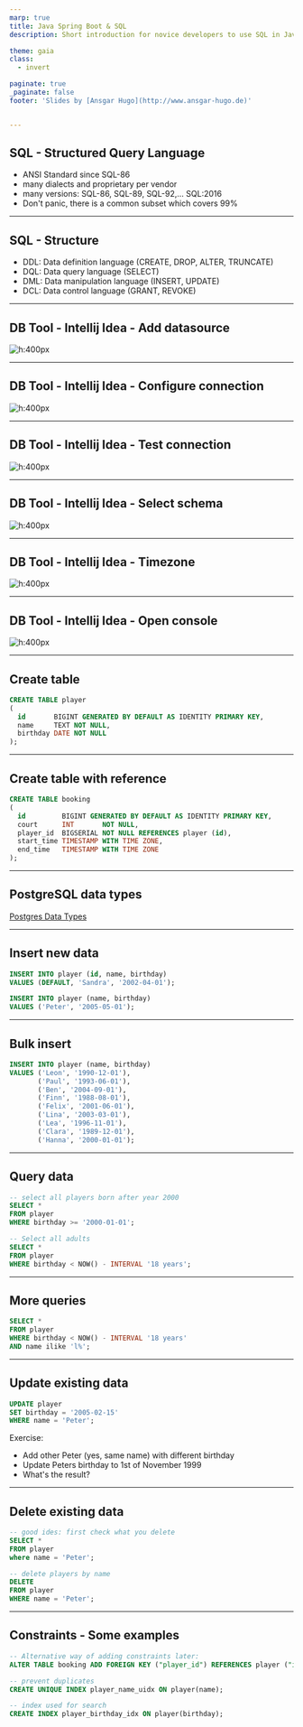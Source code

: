 ```yaml
---
marp: true
title: Java Spring Boot & SQL
description: Short introduction for novice developers to use SQL in Java

theme: gaia
class:
  - invert

paginate: true
_paginate: false
footer: 'Slides by [Ansgar Hugo](http://www.ansgar-hugo.de)'


---
```

## SQL - Structured Query Language
- ANSI Standard since SQL-86
- many dialects and proprietary per vendor
- many versions: SQL-86, SQL-89, SQL-92,... SQL:2016
- Don't panic, there is a common subset which covers 99%

---
## SQL - Structure
- DDL: Data definition language (CREATE, DROP, ALTER, TRUNCATE)
- DQL: Data query language (SELECT)
- DML: Data manipulation language (INSERT, UPDATE)
- DCL: Data control language (GRANT, REVOKE)

---
## DB Tool - Intellij Idea - Add datasource
![h:400px](img/idea_01.png "Add datasource")

---
## DB Tool - Intellij Idea - Configure connection

![h:400px](img/idea_02.png "Configure jdbc connection")

---
## DB Tool - Intellij Idea - Test connection
![h:400px](img/idea_03.png "Test connection")

---
## DB Tool - Intellij Idea - Select schema
![h:400px](img/idea_04.png "Select public schema")

---
## DB Tool - Intellij Idea - Timezone
![h:400px](img/idea_06_timezone.pngg "timezone")

---
## DB Tool - Intellij Idea - Open console
![h:400px](img/idea_05.png "console")

---
## Create table
```sql
CREATE TABLE player
(
  id       BIGINT GENERATED BY DEFAULT AS IDENTITY PRIMARY KEY,
  name     TEXT NOT NULL,
  birthday DATE NOT NULL
);
```

---
## Create table with reference
```sql
CREATE TABLE booking
(
  id         BIGINT GENERATED BY DEFAULT AS IDENTITY PRIMARY KEY,
  court      INT       NOT NULL,
  player_id  BIGSERIAL NOT NULL REFERENCES player (id),
  start_time TIMESTAMP WITH TIME ZONE,
  end_time   TIMESTAMP WITH TIME ZONE
);
```

---
## PostgreSQL data types
[Postgres Data Types](https://www.postgresql.org/docs/current/datatype.html)

---
## Insert new data

```sql
INSERT INTO player (id, name, birthday)
VALUES (DEFAULT, 'Sandra', '2002-04-01');

INSERT INTO player (name, birthday)
VALUES ('Peter', '2005-05-01');
```

---
## Bulk insert
```sql
INSERT INTO player (name, birthday)
VALUES ('Leon', '1990-12-01'),
       ('Paul', '1993-06-01'),
       ('Ben', '2004-09-01'),
       ('Finn', '1988-08-01'),
       ('Felix', '2001-06-01'),
       ('Lina', '2003-03-01'),
       ('Lea', '1996-11-01'),
       ('Clara', '1989-12-01'),
       ('Hanna', '2000-01-01');
```

---
## Query data
```sql
-- select all players born after year 2000
SELECT *
FROM player
WHERE birthday >= '2000-01-01';
```
```sql
-- Select all adults
SELECT *
FROM player
WHERE birthday < NOW() - INTERVAL '18 years';
```
---
## More queries
```sql
SELECT *
FROM player
WHERE birthday < NOW() - INTERVAL '18 years'
AND name ilike 'l%';
```
---
## Update existing data
```sql
UPDATE player
SET birthday = '2005-02-15'
WHERE name = 'Peter';
```
Exercise:
- Add other Peter (yes, same name) with different birthday
- Update Peters birthday to 1st of November 1999
- What's the result?

---
## Delete existing data
```sql
-- good ides: first check what you delete
SELECT *
FROM player
where name = 'Peter';

-- delete players by name
DELETE
FROM player
WHERE name = 'Peter';
```
---
## Constraints - Some examples
```sql
-- Alternative way of adding constraints later:
ALTER TABLE booking ADD FOREIGN KEY ("player_id") REFERENCES player ("id");

-- prevent duplicates
CREATE UNIQUE INDEX player_name_uidx ON player(name);

-- index used for search
CREATE INDEX player_birthday_idx ON player(birthday);
```
